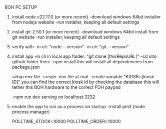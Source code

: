 BOH PC SETUP

1. install node v22.17.0 (or more recent)
	-download windows 64bit installer from nodejs website
	-run installer, keeping all default settings

2. install git-2.50.1 (or more recent)
	-download windows 64bit install from git website
	-run installer, keeping all default settings

3. verify with 
	-in cli: "node --version"
	-in cli: "git --version"

4. install app
	-in cli in local app folder: "git clone [thisRepoURL]"
	-cd into github folder then:
		-npm install
			this will install all dependencies from package.json

	setup env file
	-create .env file at root
	-create variable "KIOSK=[kiosk ID]"
		you can find the correct kiosk id by checking the database 
		this will tether this BOH hardware to the correct FOH paypad 


	-npm run dev
		serving on localhost:3232

5. enable the app to run as a process on startup
	-install pm2 (node process manager)


	POLLTIME_STOCK=10000
POLLTIME_ORDER=10000